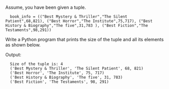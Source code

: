 Assume, you have been given a tuple.

```
  book_info = (("Best Mystery & Thriller","The Silent Patient",68,821), ("Best Horror","The Institute",75,717), ("Best History & Biography","The five",31,783 ), ("Best Fiction","The Testaments",98,291))
```

Write a Python program that prints the size of the tuple and all its elements as shown below.

Output:

```
  Size of the tuple is: 4
  ('Best Mystery & Thriller', 'The Silent Patient', 68, 821)
  ('Best Horror', 'The Institute', 75, 717)
  ('Best History & Biography', 'The five', 31, 783)
  ('Best Fiction', 'The Testaments', 98, 291)
```
